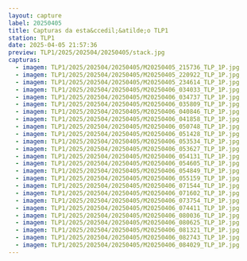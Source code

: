 ```yaml
---
layout: capture
label: 20250405
title: Capturas da esta&ccedil;&atilde;o TLP1
station: TLP1
date: 2025-04-05 21:57:36
preview: TLP1/2025/202504/20250405/stack.jpg
capturas:
  - imagem: TLP1/2025/202504/20250405/M20250405_215736_TLP_1P.jpg
  - imagem: TLP1/2025/202504/20250405/M20250405_220922_TLP_1P.jpg
  - imagem: TLP1/2025/202504/20250405/M20250405_234614_TLP_1P.jpg
  - imagem: TLP1/2025/202504/20250405/M20250406_034033_TLP_1P.jpg
  - imagem: TLP1/2025/202504/20250405/M20250406_034737_TLP_1P.jpg
  - imagem: TLP1/2025/202504/20250405/M20250406_035809_TLP_1P.jpg
  - imagem: TLP1/2025/202504/20250405/M20250406_040846_TLP_1P.jpg
  - imagem: TLP1/2025/202504/20250405/M20250406_041858_TLP_1P.jpg
  - imagem: TLP1/2025/202504/20250405/M20250406_050748_TLP_1P.jpg
  - imagem: TLP1/2025/202504/20250405/M20250406_051428_TLP_1P.jpg
  - imagem: TLP1/2025/202504/20250405/M20250406_053534_TLP_1P.jpg
  - imagem: TLP1/2025/202504/20250405/M20250406_053627_TLP_1P.jpg
  - imagem: TLP1/2025/202504/20250405/M20250406_054131_TLP_1P.jpg
  - imagem: TLP1/2025/202504/20250405/M20250406_054605_TLP_1P.jpg
  - imagem: TLP1/2025/202504/20250405/M20250406_054849_TLP_1P.jpg
  - imagem: TLP1/2025/202504/20250405/M20250406_055159_TLP_1P.jpg
  - imagem: TLP1/2025/202504/20250405/M20250406_071544_TLP_1P.jpg
  - imagem: TLP1/2025/202504/20250405/M20250406_071602_TLP_1P.jpg
  - imagem: TLP1/2025/202504/20250405/M20250406_073754_TLP_1P.jpg
  - imagem: TLP1/2025/202504/20250405/M20250406_074411_TLP_1P.jpg
  - imagem: TLP1/2025/202504/20250405/M20250406_080036_TLP_1P.jpg
  - imagem: TLP1/2025/202504/20250405/M20250406_080625_TLP_1P.jpg
  - imagem: TLP1/2025/202504/20250405/M20250406_081321_TLP_1P.jpg
  - imagem: TLP1/2025/202504/20250405/M20250406_082743_TLP_1P.jpg
  - imagem: TLP1/2025/202504/20250405/M20250406_084029_TLP_1P.jpg
---
```

